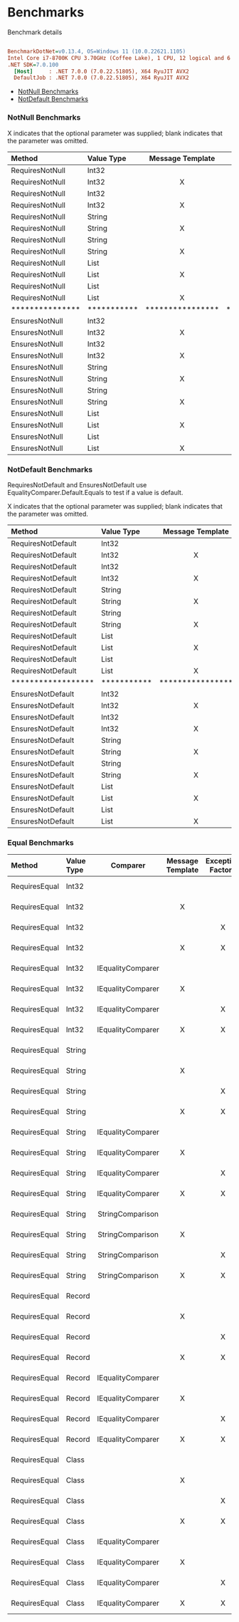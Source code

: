 # Benchmarks

Benchmark details

``` ini

BenchmarkDotNet=v0.13.4, OS=Windows 11 (10.0.22621.1105)
Intel Core i7-8700K CPU 3.70GHz (Coffee Lake), 1 CPU, 12 logical and 6 physical cores
.NET SDK=7.0.100
  [Host]     : .NET 7.0.0 (7.0.22.51805), X64 RyuJIT AVX2
  DefaultJob : .NET 7.0.0 (7.0.22.51805), X64 RyuJIT AVX2


```

  - [NotNull Benchmarks](#notnull-benchmarks)
  - [NotDefault Benchmarks](#notdefault-benchmarks)

### NotNull Benchmarks

X indicates that the optional parameter was supplied; blank indicates that the 
parameter was omitted.

| Method          | Value Type  | Message Template | Exception Factory |      Mean |     Error |    StdDev |    Median | Allocated |
|:--------------- |:------------|:----------------:|:-----------------:|----------:|----------:|----------:|----------:|----------:|
| RequiresNotNull | Int32       |                  |                   | 0.0127 ns | 0.0168 ns | 0.0157 ns | 0.0056 ns |         - |
| RequiresNotNull | Int32       | X                |                   | 0.0040 ns | 0.0062 ns | 0.0058 ns | 0.0000 ns |         - |
| RequiresNotNull | Int32       |                  | X                 | 1.1554 ns | 0.0261 ns | 0.0244 ns | 1.1442 ns |         - |
| RequiresNotNull | Int32       | X                | X                 | 1.1624 ns | 0.0248 ns | 0.0207 ns | 1.1623 ns |         - |
| RequiresNotNull | String      |                  |                   | 0.0033 ns | 0.0049 ns | 0.0043 ns | 0.0008 ns |         - |
| RequiresNotNull | String      | X                |                   | 0.0008 ns | 0.0023 ns | 0.0019 ns | 0.0000 ns |         - |
| RequiresNotNull | String      |                  | X                 | 1.7635 ns | 0.0201 ns | 0.0168 ns | 1.7626 ns |         - |
| RequiresNotNull | String      | X                | X                 | 2.2459 ns | 0.0288 ns | 0.0269 ns | 2.2467 ns |         - |
| RequiresNotNull | List<T>     |                  |                   | 0.0064 ns | 0.0074 ns | 0.0070 ns | 0.0054 ns |         - |
| RequiresNotNull | List<T>     | X                |                   | 0.0012 ns | 0.0025 ns | 0.0023 ns | 0.0000 ns |         - |
| RequiresNotNull | List<T>     |                  | X                 | 1.7117 ns | 0.0305 ns | 0.0285 ns | 1.7042 ns |         - |
| RequiresNotNull | List<T>     | X                | X                 | 2.4327 ns | 0.0197 ns | 0.0175 ns | 2.4263 ns |         - |
| *************** | *********** | **************** | ***************** | ********* | ********* | ********* | ********* | ********* |
| EnsuresNotNull  | Int32       |                  |                   | 0.0013 ns | 0.0030 ns | 0.0025 ns | 0.0000 ns |         - |
| EnsuresNotNull  | Int32       | X                |                   | 0.0038 ns | 0.0059 ns | 0.0055 ns | 0.0015 ns |         - |
| EnsuresNotNull  | Int32       |                  | X                 | 1.1545 ns | 0.0096 ns | 0.0090 ns | 1.1547 ns |         - |
| EnsuresNotNull  | Int32       | X                | X                 | 1.1586 ns | 0.0111 ns | 0.0104 ns | 1.1562 ns |         - |
| EnsuresNotNull  | String      |                  |                   | 0.0040 ns | 0.0057 ns | 0.0053 ns | 0.0023 ns |         - |
| EnsuresNotNull  | String      | X                |                   | 0.0042 ns | 0.0073 ns | 0.0065 ns | 0.0009 ns |         - |
| EnsuresNotNull  | String      |                  | X                 | 1.8425 ns | 0.0131 ns | 0.0116 ns | 1.8397 ns |         - |
| EnsuresNotNull  | String      | X                | X                 | 2.0406 ns | 0.0271 ns | 0.0253 ns | 2.0303 ns |         - |
| EnsuresNotNull  | List<T>     |                  |                   | 0.0030 ns | 0.0061 ns | 0.0051 ns | 0.0000 ns |         - |
| EnsuresNotNull  | List<T>     | X                |                   | 0.0005 ns | 0.0014 ns | 0.0013 ns | 0.0000 ns |         - |
| EnsuresNotNull  | List<T>     |                  | X                 | 1.8339 ns | 0.0122 ns | 0.0102 ns | 1.8344 ns |         - |
| EnsuresNotNull  | List<T>     | X                | X                 | 1.5898 ns | 0.0128 ns | 0.0107 ns | 1.5866 ns |         - |

### NotDefault Benchmarks

RequiresNotDefault and EnsuresNotDefault use EqualityComparer<T>.Default.Equals to test if a value is default.

X indicates that the optional parameter was supplied; blank indicates that the 
parameter was omitted.

|  Method            | Value Type  | Message Template | Exception Factory |     Mean |     Error |    StdDev | Allocated |
|:------------------ |:------------|:----------------:|:-----------------:|---------:|----------:|----------:|----------:|
| RequiresNotDefault | Int32       |                  |                   | 1.460 ns | 0.0184 ns | 0.0154 ns |         - |
| RequiresNotDefault | Int32       | X                |                   | 1.515 ns | 0.0259 ns | 0.0242 ns |         - |
| RequiresNotDefault | Int32       |                  | X                 | 1.581 ns | 0.0229 ns | 0.0215 ns |         - |
| RequiresNotDefault | Int32       | X                | X                 | 1.370 ns | 0.0248 ns | 0.0194 ns |         - |
| RequiresNotDefault | String      |                  |                   | 7.902 ns | 0.1122 ns | 0.1049 ns |         - |
| RequiresNotDefault | String      | X                |                   | 7.632 ns | 0.0346 ns | 0.0307 ns |         - |
| RequiresNotDefault | String      |                  | X                 | 7.598 ns | 0.0387 ns | 0.0323 ns |         - |
| RequiresNotDefault | String      | X                | X                 | 7.563 ns | 0.0460 ns | 0.0384 ns |         - |
| RequiresNotDefault | List<T>     |                  |                   | 7.564 ns | 0.0678 ns | 0.0634 ns |         - |
| RequiresNotDefault | List<T>     | X                |                   | 7.372 ns | 0.0254 ns | 0.0199 ns |         - |
| RequiresNotDefault | List<T>     |                  | X                 | 6.882 ns | 0.0588 ns | 0.0550 ns |         - |
| RequiresNotDefault | List<T>     | X                | X                 | 7.361 ns | 0.0356 ns | 0.0297 ns |         - |
| ****************** | *********** | **************** | ***************** | ******** | ********* | ********* | ********* |
| EnsuresNotDefault  | Int32       |                  |                   | 1.389 ns | 0.0150 ns | 0.0133 ns |         - |
| EnsuresNotDefault  | Int32       | X                |                   | 1.512 ns | 0.0239 ns | 0.0224 ns |         - |
| EnsuresNotDefault  | Int32       |                  | X                 | 1.462 ns | 0.0161 ns | 0.0143 ns |         - |
| EnsuresNotDefault  | Int32       | X                | X                 | 1.557 ns | 0.0313 ns | 0.0293 ns |         - |
| EnsuresNotDefault  | String      |                  |                   | 7.184 ns | 0.0619 ns | 0.0517 ns |         - |
| EnsuresNotDefault  | String      | X                |                   | 8.361 ns | 0.0642 ns | 0.0570 ns |         - |
| EnsuresNotDefault  | String      |                  | X                 | 7.085 ns | 0.0355 ns | 0.0315 ns |         - |
| EnsuresNotDefault  | String      | X                | X                 | 7.314 ns | 0.0751 ns | 0.0666 ns |         - |
| EnsuresNotDefault  | List<T>     |                  |                   | 7.529 ns | 0.0445 ns | 0.0347 ns |         - |
| EnsuresNotDefault  | List<T>     | X                |                   | 6.994 ns | 0.0691 ns | 0.0612 ns |         - |
| EnsuresNotDefault  | List<T>     |                  | X                 | 6.906 ns | 0.0354 ns | 0.0295 ns |         - |
| EnsuresNotDefault  | List<T>     | X                | X                 | 6.999 ns | 0.0480 ns | 0.0449 ns |         - |

### Equal Benchmarks

|  Method            | Value Type  | Comparer             | Message Template | Exception Factory |       Mean |     Error |    StdDev | Allocated |
|:------------------ |:------------|:--------------------:|:----------------:|:-----------------:|-----------:|----------:|----------:|----------:|
| RequiresEqual      | Int32       |                      |                  |                   |  1.2221 ns | 0.0527 ns | 0.0704 ns |         - |
| RequiresEqual      | Int32       |                      | X                |                   |  3.6139 ns | 0.0283 ns | 0.0265 ns |         - |
| RequiresEqual      | Int32       |                      |                  | X                 |  3.2580 ns | 0.0156 ns | 0.0131 ns |         - |
| RequiresEqual      | Int32       |                      | X                | X                 |  2.0926 ns | 0.0205 ns | 0.0191 ns |         - |
| RequiresEqual      | Int32       | IEqualityComparer<T> |                  |                   |  0.0049 ns | 0.0130 ns | 0.0109 ns |         - |
| RequiresEqual      | Int32       | IEqualityComparer<T> | X                |                   |  0.0039 ns | 0.0053 ns | 0.0047 ns |         - |
| RequiresEqual      | Int32       | IEqualityComparer<T> |                  | X                 |  0.0025 ns | 0.0039 ns | 0.0036 ns |         - |
| RequiresEqual      | Int32       | IEqualityComparer<T> | X                | X                 |  0.0091 ns | 0.0119 ns | 0.0111 ns |         - |
| RequiresEqual      | String      |                      |                  |                   |  4.5864 ns | 0.0434 ns | 0.0406 ns |         - |
| RequiresEqual      | String      |                      | X                |                   |  4.7503 ns | 0.0643 ns | 0.0602 ns |         - |
| RequiresEqual      | String      |                      |                  | X                 |  4.6344 ns | 0.1034 ns | 0.0807 ns |         - |
| RequiresEqual      | String      |                      | X                | X                 |  4.4326 ns | 0.0771 ns | 0.0721 ns |         - |
| RequiresEqual      | String      | IEqualityComparer<T> |                  |                   |  1.6282 ns | 0.0271 ns | 0.0254 ns |         - |
| RequiresEqual      | String      | IEqualityComparer<T> | X                |                   |  1.8676 ns | 0.0274 ns | 0.0242 ns |         - |
| RequiresEqual      | String      | IEqualityComparer<T> |                  | X                 |  2.1668 ns | 0.0169 ns | 0.0150 ns |         - |
| RequiresEqual      | String      | IEqualityComparer<T> | X                | X                 |  1.9697 ns | 0.0266 ns | 0.0222 ns |         - |
| RequiresEqual      | String      | StringComparison     |                  |                   |  1.4707 ns | 0.0186 ns | 0.0155 ns |         - |
| RequiresEqual      | String      | StringComparison     | X                |                   |  2.4579 ns | 0.0259 ns | 0.0217 ns |         - |
| RequiresEqual      | String      | StringComparison     |                  | X                 |  4.0601 ns | 0.0268 ns | 0.0224 ns |         - |
| RequiresEqual      | String      | StringComparison     | X                | X                 |  4.4613 ns | 0.0361 ns | 0.0338 ns |         - |
| RequiresEqual      | Record      |                      |                  |                   | 14.1755 ns | 0.1201 ns | 0.1003 ns |         - |
| RequiresEqual      | Record      |                      | X                |                   | 14.5214 ns | 0.2156 ns | 0.2017 ns |         - |
| RequiresEqual      | Record      |                      |                  | X                 | 14.1793 ns | 0.0670 ns | 0.0626 ns |         - |
| RequiresEqual      | Record      |                      | X                | X                 | 14.7373 ns | 0.0807 ns | 0.0754 ns |         - |
| RequiresEqual      | Record      | IEqualityComparer<T> |                  |                   |  2.2255 ns | 0.0192 ns | 0.0180 ns |         - |
| RequiresEqual      | Record      | IEqualityComparer<T> | X                |                   |  3.1703 ns | 0.0247 ns | 0.0219 ns |         - |
| RequiresEqual      | Record      | IEqualityComparer<T> |                  | X                 |  5.6450 ns | 0.0411 ns | 0.0384 ns |         - |
| RequiresEqual      | Record      | IEqualityComparer<T> | X                | X                 |  5.7490 ns | 0.0777 ns | 0.0727 ns |         - |
| RequiresEqual      | Class       |                      |                  |                   |  8.1012 ns | 0.0730 ns | 0.0647 ns |         - |
| RequiresEqual      | Class       |                      | X                |                   |  8.9902 ns | 0.0734 ns | 0.0650 ns |         - |
| RequiresEqual      | Class       |                      |                  | X                 |  8.9700 ns | 0.0577 ns | 0.0482 ns |         - |
| RequiresEqual      | Class       |                      | X                | X                 |  9.0753 ns | 0.1102 ns | 0.1031 ns |         - |
| RequiresEqual      | Class       | IEqualityComparer<T> |                  |                   |  5.0150 ns | 0.0436 ns | 0.0408 ns |         - |
| RequiresEqual      | Class       | IEqualityComparer<T> | X                |                   |  4.6248 ns | 0.0259 ns | 0.0229 ns |         - |
| RequiresEqual      | Class       | IEqualityComparer<T> |                  | X                 |  8.0629 ns | 0.1107 ns | 0.1036 ns |         - |
| RequiresEqual      | Class       | IEqualityComparer<T> | X                | X                 |  7.9168 ns | 0.0600 ns | 0.0501 ns |         - |
